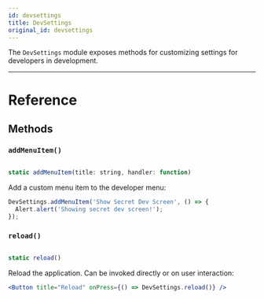 ```yaml
---
id: devsettings
title: DevSettings
original_id: devsettings
---
```


The `DevSettings` module exposes methods for customizing settings for developers in development.

---

# Reference

## Methods

### `addMenuItem()`

```jsx

static addMenuItem(title: string, handler: function)

```

Add a custom menu item to the developer menu:

```jsx
DevSettings.addMenuItem('Show Secret Dev Screen', () => {
  Alert.alert('Showing secret dev screen!');
});
```

### `reload()`

```jsx

static reload()

```

Reload the application. Can be invoked directly or on user interaction:

```jsx
<Button title="Reload" onPress={() => DevSettings.reload()} />
```
